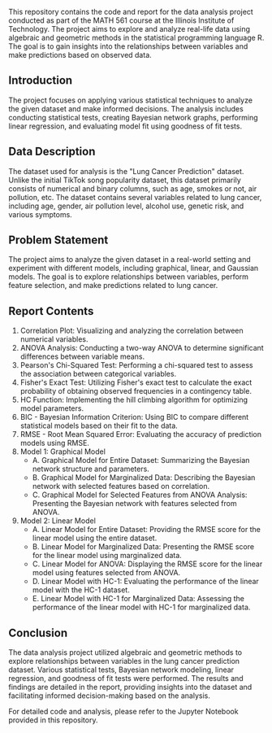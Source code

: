 This repository contains the code and report for the data analysis project conducted as part of the MATH 561 course at the Illinois Institute of Technology. The project aims to explore and analyze real-life data using algebraic and geometric methods in the statistical programming language R. The goal is to gain insights into the relationships between variables and make predictions based on observed data.

## Introduction
The project focuses on applying various statistical techniques to analyze the given dataset and make informed decisions. The analysis includes conducting statistical tests, creating Bayesian network graphs, performing linear regression, and evaluating model fit using goodness of fit tests.

## Data Description
The dataset used for analysis is the "Lung Cancer Prediction" dataset. Unlike the initial TikTok song popularity dataset, this dataset primarily consists of numerical and binary columns, such as age, smokes or not, air pollution, etc. The dataset contains several variables related to lung cancer, including age, gender, air pollution level, alcohol use, genetic risk, and various symptoms.

## Problem Statement
The project aims to analyze the given dataset in a real-world setting and experiment with different models, including graphical, linear, and Gaussian models. The goal is to explore relationships between variables, perform feature selection, and make predictions related to lung cancer.

## Report Contents
1. Correlation Plot: Visualizing and analyzing the correlation between numerical variables.
2. ANOVA Analysis: Conducting a two-way ANOVA to determine significant differences between variable means.
3. Pearson's Chi-Squared Test: Performing a chi-squared test to assess the association between categorical variables.
4. Fisher's Exact Test: Utilizing Fisher's exact test to calculate the exact probability of obtaining observed frequencies in a contingency table.
5. HC Function: Implementing the hill climbing algorithm for optimizing model parameters.
6. BIC - Bayesian Information Criterion: Using BIC to compare different statistical models based on their fit to the data.
7. RMSE - Root Mean Squared Error: Evaluating the accuracy of prediction models using RMSE.
8. Model 1: Graphical Model
    - A. Graphical Model for Entire Dataset: Summarizing the Bayesian network structure and parameters.
    - B. Graphical Model for Marginalized Data: Describing the Bayesian network with selected features based on correlation.
    - C. Graphical Model for Selected Features from ANOVA Analysis: Presenting the Bayesian network with features selected from ANOVA.
9. Model 2: Linear Model
    - A. Linear Model for Entire Dataset: Providing the RMSE score for the linear model using the entire dataset.
    - B. Linear Model for Marginalized Data: Presenting the RMSE score for the linear model using marginalized data.
    - C. Linear Model for ANOVA: Displaying the RMSE score for the linear model using features selected from ANOVA.
    - D. Linear Model with HC-1: Evaluating the performance of the linear model with the HC-1 dataset.
    - E. Linear Model with HC-1 for Marginalized Data: Assessing the performance of the linear model with HC-1 for marginalized data.

## Conclusion
The data analysis project utilized algebraic and geometric methods to explore relationships between variables in the lung cancer prediction dataset. Various statistical tests, Bayesian network modeling, linear regression, and goodness of fit tests were performed. The results and findings are detailed in the report, providing insights into the dataset and facilitating informed decision-making based on the analysis.

For detailed code and analysis, please refer to the Jupyter Notebook provided in this repository.
